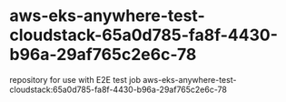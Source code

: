 # aws-eks-anywhere-test-cloudstack-65a0d785-fa8f-4430-b96a-29af765c2e6c-78
repository for use with E2E test job aws-eks-anywhere-test-cloudstack:65a0d785-fa8f-4430-b96a-29af765c2e6c-78
